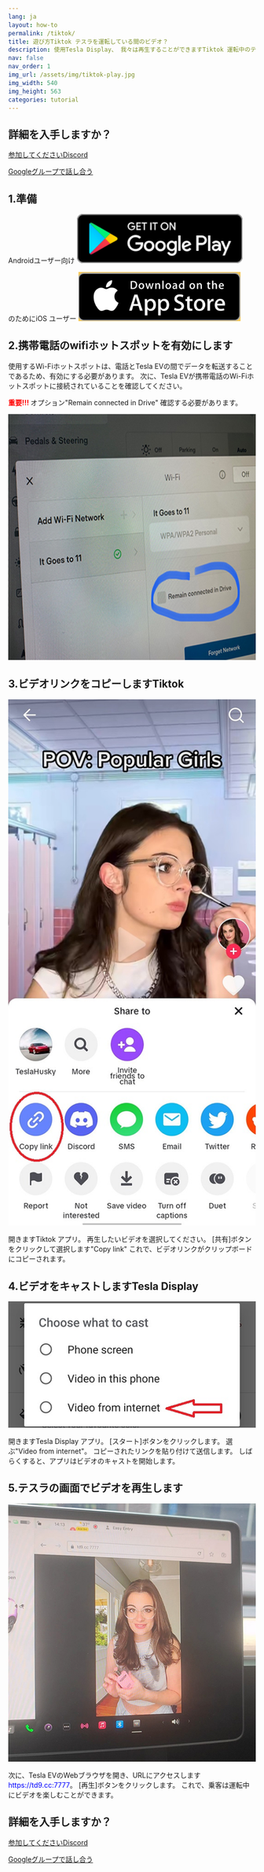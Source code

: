 ```yaml
---
lang: ja
layout: how-to
permalink: /tiktok/
title: 遊び方Tiktok テスラを運転している間のビデオ？
description: 使用Tesla Display、 我々は再生することができますTiktok 運転中のテスラの大画面での乗客向けのビデオ。
nav: false
nav_order: 1
img_url: /assets/img/tiktok-play.jpg
img_width: 540
img_height: 563
categories: tutorial
---
```

<!-- _pages/tiktok.md -->

## 詳細を入手しますか？
<p> <a href ="https://discord.gg/Tvbs9uWcN9" ターゲット="_blank">参加してくださいDiscord</a> </p>
<p> <a href ="https://groups.google.com/g/tesla-display" ターゲット="_blank"> Googleグループで話し合う</a> </p>

## 1.準備
Androidユーザー向け
<a id ="googleplay" href ="https://play.google.com/store/apps/details?id=io.github.blackpill.tesladisplay&referrer=utm_source%3Dgithub%26utm_medium%3Dorganic">
<img src="/assets/img/google-play-badge.svg" height="100px">
</a>

のためにiOS ユーザー
<a id ="appstore" href ="https://apps.apple.com/app/tesdisplay-screen-mirror/id6469987744">
<img src="/assets/img/app-store-badge.png" height="100px">
</a>

## 2.携帯電話のwifiホットスポットを有効にします
<p>使用するWi-Fiホットスポットは、電話とTesla EVの間でデータを転送することであるため、有効にする必要があります。
次に、Tesla EVが携帯電話のWi-Fiホットスポットに接続されていることを確認してください。</p>
<p><span style="color: red"> <b>重要!!! </b></span> オプション"Remain connected in Drive" 確認する必要があります。</p>
<img src="/assets/img/wifi-connected.jpg" height="500px"></a>

## 3.ビデオリンクをコピーしますTiktok
<p style="text-align: center;">
<img src="/assets/img/tiktok-share.jpg" alt="The screenshot of copying Tiktok video link" width="540px">
</p>
開きますTiktok アプリ。
再生したいビデオを選択してください。
[共有]ボタンをクリックして選択します"Copy link"
これで、ビデオリンクがクリップボードにコピーされます。

## 4.ビデオをキャストしますTesla Display
<p style="text-align: center;">
<img src="/assets/img/video-internet.jpg" alt="Cast Tiktok video in Tesla Display app" width="540px">
</p>
開きますTesla Display アプリ。
[スタート]ボタンをクリックします。
選ぶ"Video from internet"。
コピーされたリンクを貼り付けて送信します。
しばらくすると、アプリはビデオのキャストを開始します。

## 5.テスラの画面でビデオを再生します
<p style="text-align: center;">
<img src="/assets/img/tiktok-play.jpg" alt="Playing Tiktok video while driving Tesla" width="540px">
</p>
次に、Tesla EVのWebブラウザを開き、URLにアクセスします<span style="color:blue">https://td9.cc:7777</span>。
[再生]ボタンをクリックします。
これで、乗客は運転中にビデオを楽しむことができます。

## 詳細を入手しますか？
<p> <a href ="https://discord.gg/Tvbs9uWcN9" ターゲット="_blank">参加してくださいDiscord</a> </p>
<p> <a href ="https://groups.google.com/g/tesla-display" ターゲット="_blank"> Googleグループで話し合う</a> </p>


